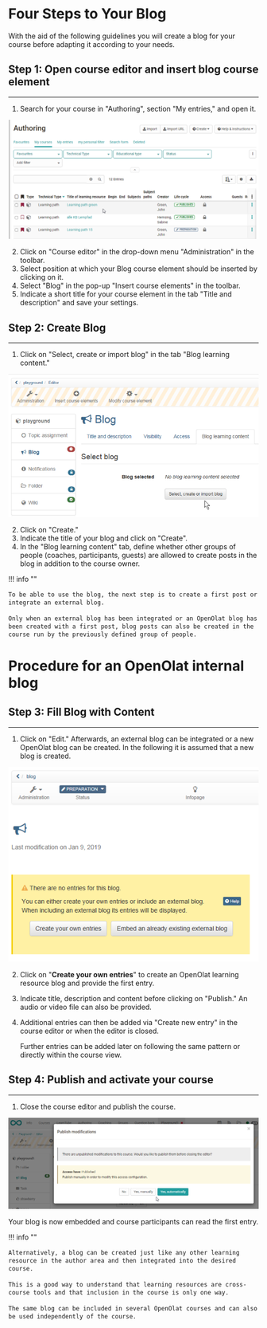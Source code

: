 # Four Steps to Your Blog

With the aid of the following guidelines you will create a blog for your
course before adapting it according to your needs.

  

## Step 1: Open course editor and insert blog course element  
---  
1. Search for your course in "Authoring", section "My entries," and open it.

![autoring.png](assets/Authoring161.png)  
  
  
2. Click on "Course editor" in the drop-down menu "Administration" in the
toolbar.  
3. Select position at which your Blog course element should be inserted by
clicking on it.  
4. Select "Blog" in the pop-up "Insert course elements" in the toolbar.  
5. Indicate a short title for your course element in the tab "Title and
description" and save your settings.  
  
## Step 2: Create Blog  
---  
1. Click on "Select, create or import blog" in the tab "Blog learning
content."

![create_blog.png](assets/13_blog_step2.png)  
  
  
2. Click on "Create."  
3. Indicate the title of your blog and click on "Create".  
4. In the "Blog learning content" tab, define whether other groups of people
(coaches, participants, guests) are allowed to create posts in the blog in
addition to the course owner.  
  
!!! info ""

    To be able to use the blog, the next step is to create a first post or integrate an external blog.

    Only when an external blog has been integrated or an OpenOlat blog has been created with a first post, blog posts can also be created in the course run by the previously defined group of people.

# Procedure for an OpenOlat internal blog

## Step 3: Fill Blog with Content  
---  
1. Click on "Edit." Afterwards, an external blog can be integrated or a new
OpenOlat blog can be created. In the following it is assumed that a new blog
is created.

![blog_content.png](assets/13_blog_step3a.png)

  
  
  
2. Click on "**Create your own entries**" to create an OpenOlat learning resource
blog and provide the first entry.  
3. Indicate title, description and content before clicking on "Publish." An audio
or video file can also be provided.  
  
  
4. Additional entries can then be added via "Create new entry" in the course
editor or when the editor is closed.  
  
    Further entries can be added later on following the same pattern or directly
within the course view.

## Step 4: Publish and activate your course  
---  
  
1. Close the course editor and publish the course.

![publish_blog.png](assets/publish_blog.png)  
  
Your blog is now embedded and course participants can read the first entry.

!!! info ""

    Alternatively, a blog can be created just like any other learning resource in the author area and then integrated into the desired course. 
    
    This is a good way to understand that learning resources are cross-course tools and that inclusion in the course is only one way. 
    
    The same blog can be included in several OpenOlat courses and can also be used independently of the course.

